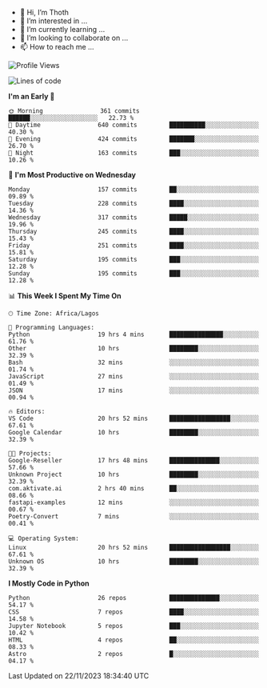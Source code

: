 <!---
thoth2357/thoth2357 is a ✨ special ✨ repository because its `README.md` (this file) appears on your GitHub profile.
You can click the Preview link to take a look at your changes.
--->

- 👋 Hi, I’m Thoth
- 👀 I’m interested in ...
- 🌱 I’m currently learning ...
- 💞️ I’m looking to collaborate on ...
- 📫 How to reach me ...




<!--START_SECTION:waka-->
![Profile Views](http://img.shields.io/badge/Profile%20Views-0-blue)

![Lines of code](https://img.shields.io/badge/From%20Hello%20World%20I%27ve%20Written-30.2%20million%20lines%20of%20code-blue)

**I'm an Early 🐤** 

```text
🌞 Morning                361 commits         ██████░░░░░░░░░░░░░░░░░░░   22.73 % 
🌆 Daytime                640 commits         ██████████░░░░░░░░░░░░░░░   40.30 % 
🌃 Evening                424 commits         ███████░░░░░░░░░░░░░░░░░░   26.70 % 
🌙 Night                  163 commits         ███░░░░░░░░░░░░░░░░░░░░░░   10.26 % 
```
📅 **I'm Most Productive on Wednesday** 

```text
Monday                   157 commits         ██░░░░░░░░░░░░░░░░░░░░░░░   09.89 % 
Tuesday                  228 commits         ████░░░░░░░░░░░░░░░░░░░░░   14.36 % 
Wednesday                317 commits         █████░░░░░░░░░░░░░░░░░░░░   19.96 % 
Thursday                 245 commits         ████░░░░░░░░░░░░░░░░░░░░░   15.43 % 
Friday                   251 commits         ████░░░░░░░░░░░░░░░░░░░░░   15.81 % 
Saturday                 195 commits         ███░░░░░░░░░░░░░░░░░░░░░░   12.28 % 
Sunday                   195 commits         ███░░░░░░░░░░░░░░░░░░░░░░   12.28 % 
```


📊 **This Week I Spent My Time On** 

```text
🕑︎ Time Zone: Africa/Lagos

💬 Programming Languages: 
Python                   19 hrs 4 mins       ███████████████░░░░░░░░░░   61.76 % 
Other                    10 hrs              ████████░░░░░░░░░░░░░░░░░   32.39 % 
Bash                     32 mins             ░░░░░░░░░░░░░░░░░░░░░░░░░   01.74 % 
JavaScript               27 mins             ░░░░░░░░░░░░░░░░░░░░░░░░░   01.49 % 
JSON                     17 mins             ░░░░░░░░░░░░░░░░░░░░░░░░░   00.94 % 

🔥 Editors: 
VS Code                  20 hrs 52 mins      █████████████████░░░░░░░░   67.61 % 
Google Calendar          10 hrs              ████████░░░░░░░░░░░░░░░░░   32.39 % 

🐱‍💻 Projects: 
Google-Reseller          17 hrs 48 mins      ██████████████░░░░░░░░░░░   57.66 % 
Unknown Project          10 hrs              ████████░░░░░░░░░░░░░░░░░   32.39 % 
com.aktivate.ai          2 hrs 40 mins       ██░░░░░░░░░░░░░░░░░░░░░░░   08.66 % 
fastapi-examples         12 mins             ░░░░░░░░░░░░░░░░░░░░░░░░░   00.67 % 
Poetry-Convert           7 mins              ░░░░░░░░░░░░░░░░░░░░░░░░░   00.41 % 

💻 Operating System: 
Linux                    20 hrs 52 mins      █████████████████░░░░░░░░   67.61 % 
Unknown OS               10 hrs              ████████░░░░░░░░░░░░░░░░░   32.39 % 
```

**I Mostly Code in Python** 

```text
Python                   26 repos            ██████████████░░░░░░░░░░░   54.17 % 
CSS                      7 repos             ████░░░░░░░░░░░░░░░░░░░░░   14.58 % 
Jupyter Notebook         5 repos             ███░░░░░░░░░░░░░░░░░░░░░░   10.42 % 
HTML                     4 repos             ██░░░░░░░░░░░░░░░░░░░░░░░   08.33 % 
Astro                    2 repos             █░░░░░░░░░░░░░░░░░░░░░░░░   04.17 % 
```




 Last Updated on 22/11/2023 18:34:40 UTC
<!--END_SECTION:waka-->
<!--![](http://github-profile-summary-cards.vercel.app/api/cards/profile-details?username=thoth2357&theme=2077)

![](http://github-profile-summary-cards.vercel.app/api/cards/stats?username=thoth2357&theme=2077)![](http://github-profile-summary-cards.vercel.app/api/cards/productive-time?username=thoth2357&theme=2077&utcOffset=8) -->
